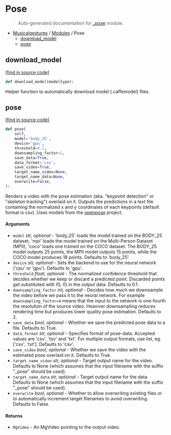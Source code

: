 # Pose

> Auto-generated documentation for [_pose](https://github.com/fourMs/MGT-python/blob/master/_pose.py) module.

- [Musicalgestures](README.md#musicalgestures-index) / [Modules](MODULES.md#musicalgestures-modules) / Pose
    - [download_model](#download_model)
    - [pose](#pose)

## download_model

[[find in source code]](https://github.com/fourMs/MGT-python/blob/master/_pose.py#L344)

```python
def download_model(modeltype):
```

Helper function to automatically download model (.caffemodel) files.

## pose

[[find in source code]](https://github.com/fourMs/MGT-python/blob/master/_pose.py#L13)

```python
def pose(
    self,
    model='body_25',
    device='gpu',
    threshold=0.1,
    downsampling_factor=2,
    save_data=True,
    data_format='csv',
    save_video=True,
    target_name_video=None,
    target_name_data=None,
    overwrite=False,
):
```

Renders a video with the pose estimation (aka. "keypoint detection" or "skeleton tracking") overlaid on it.
Outputs the predictions in a text file containing the normalized x and y coordinates of each keypoints
(default format is csv). Uses models from the [openpose](https://github.com/CMU-Perceptual-Computing-Lab/openpose) project.

#### Arguments

- `model` *str, optional* - 'body_25' loads the model trained on the BODY_25 dataset, 'mpi' loads the model trained on the Multi-Person Dataset (MPII), 'coco' loads one trained on the COCO dataset. The BODY_25 model outputs 25 points, the MPII model outputs 15 points, while the COCO model produces 18 points. Defaults to 'body_25'.
- `device` *str, optional* - Sets the backend to use for the neural network ('cpu' or 'gpu'). Defaults to 'gpu'.
- `threshold` *float, optional* - The normalized confidence threshold that decides whether we keep or discard a predicted point. Discarded points get substituted with (0, 0) in the output data. Defaults to 0.1.
- `downsampling_factor` *int, optional* - Decides how much we downsample the video before we pass it to the neural network. For example `downsampling_factor=4` means that the input to the network is one-fourth the resolution of the source video. Heaviver downsampling reduces rendering time but produces lower quality pose estimation. Defaults to 2.
- `save_data` *bool, optional* - Whether we save the predicted pose data to a file. Defaults to True.
- `data_format` *str, optional* - Specifies format of pose-data. Accepted values are 'csv', 'tsv' and 'txt'. For multiple output formats, use list, eg. ['csv', 'txt']. Defaults to 'csv'.
- `save_video` *bool, optional* - Whether we save the video with the estimated pose overlaid on it. Defaults to True.
- `target_name_video` *str, optional* - Target output name for the video. Defaults to None (which assumes that the input filename with the suffix "_pose" should be used).
- `target_name_data` *str, optional* - Target output name for the data. Defaults to None (which assumes that the input filename with the suffix "_pose" should be used).
- `overwrite` *bool, optional* - Whether to allow overwriting existing files or to automatically increment target filenames to avoid overwriting. Defaults to False.

#### Returns

- `MgVideo` - An MgVideo pointing to the output video.
